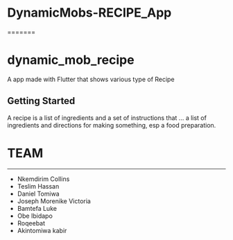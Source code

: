 # DynamicMobs-RECIPE_App
=======
# dynamic_mob_recipe

A app made with Flutter that shows various type of Recipe

## Getting Started

A recipe is a list of ingredients and a set of instructions that ... 
a list of ingredients and directions for making something, esp a food preparation.


# TEAM
------------------------------
- Nkemdirim Collins
- Teslim Hassan
- Daniel Tomiwa
- Joseph Morenike Victoria
- Bamtefa Luke
- Obe Ibidapo
- Roqeebat
- Akintomiwa kabir
